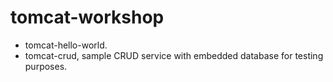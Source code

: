 # tomcat-workshop

* tomcat-hello-world. 
* tomcat-crud, sample CRUD service with embedded database for testing purposes.
